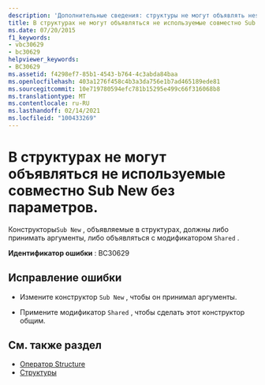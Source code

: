 ```yaml
---
description: 'Дополнительные сведения: структуры не могут объявлять неshared "New", не являющиеся параметрами'
title: В структурах не могут объявляться не используемые совместно Sub New без параметров.
ms.date: 07/20/2015
f1_keywords:
- vbc30629
- bc30629
helpviewer_keywords:
- BC30629
ms.assetid: f4298ef7-85b1-4543-b764-4c3abda84baa
ms.openlocfilehash: 403a1276f458c4b3a3da756e1b7ad465189ede81
ms.sourcegitcommit: 10e719780594efc781b15295e499c66f316068b8
ms.translationtype: MT
ms.contentlocale: ru-RU
ms.lasthandoff: 02/14/2021
ms.locfileid: "100433269"
---
```

# <a name="structures-cannot-declare-a-non-shared-sub-new-with-no-parameters"></a>В структурах не могут объявляться не используемые совместно Sub New без параметров.

Конструкторы`Sub New` , объявляемые в структурах, должны либо принимать аргументы, либо объявляться с модификатором `Shared` .  
  
 **Идентификатор ошибки** : BC30629  
  
## <a name="to-correct-this-error"></a>Исправление ошибки  
  
- Измените конструктор `Sub New` , чтобы он принимал аргументы.  
  
- Примените модификатор `Shared` , чтобы сделать этот конструктор общим.  
  
## <a name="see-also"></a>См. также раздел

- [Оператор Structure](../language-reference/statements/structure-statement.md)
- [Структуры](../programming-guide/language-features/data-types/structures.md)
